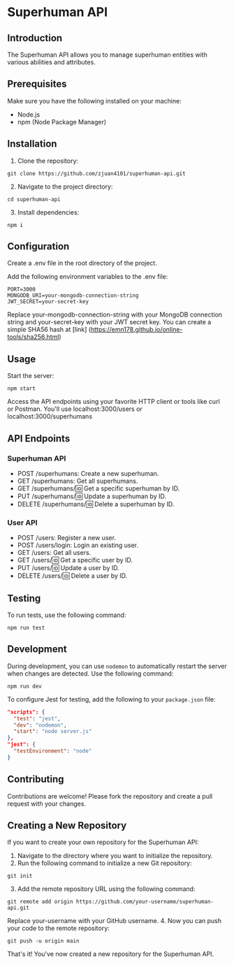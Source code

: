 # Superhuman API
## Introduction
The Superhuman API allows you to manage superhuman entities with various abilities and attributes.

## Prerequisites
Make sure you have the following installed on your machine:

- Node.js
- npm (Node Package Manager)

## Installation
1. Clone the repository:
```
git clone https://github.com/zjuan4101/superhuman-api.git
```
2. Navigate to the project directory:
```
cd superhuman-api
```
3. Install dependencies:
```
npm i
```

## Configuration
Create a .env file in the root directory of the project.

Add the following environment variables to the .env file:
```
PORT=3000
MONGODB_URI=your-mongodb-connection-string
JWT_SECRET=your-secret-key
```
Replace your-mongodb-connection-string with your MongoDB connection string and your-secret-key with your JWT secret key.
You can create a simple SHA56 hash at [link] (https://emn178.github.io/online-tools/sha256.html)

## Usage
Start the server:
```
npm start
```

Access the API endpoints using your favorite HTTP client or tools like curl or Postman. You'll use localhost:3000/users or localhost:3000/superhumans

## API Endpoints
### Superhuman API
- POST /superhumans: Create a new superhuman.
- GET /superhumans: Get all superhumans.
- GET /superhumans/:id: Get a specific superhuman by ID.
- PUT /superhumans/:id: Update a superhuman by ID.
- DELETE /superhumans/:id: Delete a superhuman by ID.

### User API
- POST /users: Register a new user.
- POST /users/login: Login an existing user.
- GET /users: Get all users.
- GET /users/:id: Get a specific user by ID.
- PUT /users/:id: Update a user by ID.
- DELETE /users/:id: Delete a user by ID.

## Testing
To run tests, use the following command:
```
npm run test
```

## Development
During development, you can use `nodemon` to automatically restart the server when changes are detected. Use the following command:
```
npm run dev
```

To configure Jest for testing, add the following to your `package.json` file:
```json
"scripts": {
  "test": "jest",
  "dev": "nodemon",
  "start": "node server.js"
},
"jest": {
  "testEnvironment": "node"
}
```

## Contributing
Contributions are welcome! Please fork the repository and create a pull request with your changes.

## Creating a New Repository
If you want to create your own repository for the Superhuman API:

1. Navigate to the directory where you want to initialize the repository.
2. Run the following command to initialize a new Git repository:
```
git init
```
3. Add the remote repository URL using the following command:
```
git remote add origin https://github.com/your-username/superhuman-api.git
```
Replace your-username with your GitHub username.
4. Now you can push your code to the remote repository:
```
git push -u origin main
```
That's it! You've now created a new repository for the Superhuman API.